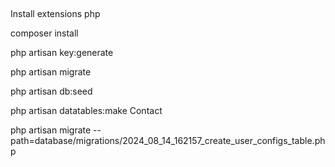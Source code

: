 ##  
Install extensions php

composer install


php artisan key:generate  


php artisan migrate


php artisan db:seed

 php artisan datatables:make Contact
 
 
 php artisan migrate --path=database/migrations/2024_08_14_162157_create_user_configs_table.php

